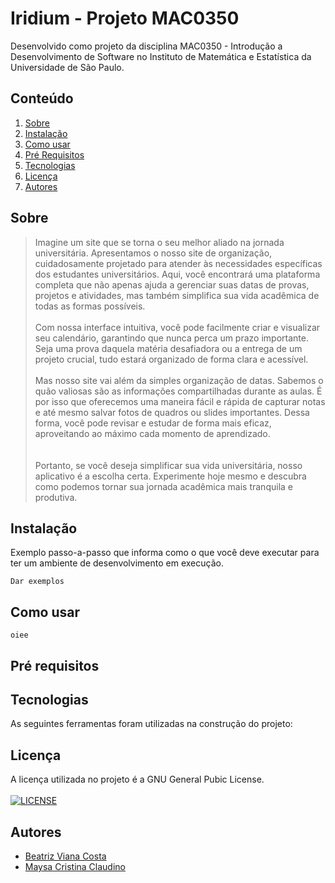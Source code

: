 # Iridium - Projeto MAC0350

Desenvolvido como projeto da disciplina MAC0350 - Introdução a Desenvolvimento de Software no Instituto de Matemática e Estatística da Universidade de São Paulo.

## Conteúdo

<a name="tc"></a>
1. [Sobre](#sobre)
3. [Instalação](#instalação)
4. [Como usar](#como-usar)
5. [Pré Requisitos](#pre-requisitos)
6. [Tecnologias](#tecnologias)
7. [Licença](#licença)
8. [Autores](#autores)



<a name="sobre"></a>
## Sobre 

> Imagine um site que se torna o seu melhor aliado na jornada universitária. Apresentamos o nosso site de organização, cuidadosamente projetado para atender às necessidades específicas dos estudantes universitários. Aqui, você encontrará uma plataforma completa que não apenas ajuda a gerenciar suas datas de provas, projetos e atividades, mas também simplifica sua vida acadêmica de todas as formas possíveis.\
\
Com nossa interface intuitiva, você pode facilmente criar e visualizar seu calendário, garantindo que nunca perca um prazo importante. Seja uma prova daquela matéria desafiadora ou a entrega de um projeto crucial, tudo estará organizado de forma clara e acessível.\
\
Mas nosso site vai além da simples organização de datas. Sabemos o quão valiosas são as informações compartilhadas durante as aulas. É por isso que oferecemos uma maneira fácil e rápida de capturar notas e até mesmo salvar fotos de quadros ou slides importantes. Dessa forma, você pode revisar e estudar de forma mais eficaz, aproveitando ao máximo cada momento de aprendizado.\
\
\
Portanto, se você deseja simplificar sua vida universitária, nosso aplicativo é a escolha certa. Experimente hoje mesmo e descubra como podemos tornar sua jornada acadêmica mais tranquila e produtiva.

<!---E quando se trata de acessibilidade, garantimos que você possa estar sempre conectado à sua vida acadêmica. Com sincronização em múltiplas plataformas, você pode acessar suas informações de qualquer dispositivo, a qualquer momento. Esteja você no campus, em casa ou em movimento, seu mundo acadêmico está sempre ao seu alcance.--->



<a name="instalação"></a>
## Instalação

Exemplo passo-a-passo que informa como o que você deve executar para ter um ambiente de desenvolvimento em execução.

```
Dar exemplos
```


<a name="como-usar"></a>
## Como usar

<!--- Completar aqui depois 
Imagens ebaa -->

`oiee`



<a name="pre-requisitos"></a>
## Pré requisitos

<!--- Completar aqui depois 
Imagens ebaa -->



<a name="tecnologias"></a>
## Tecnologias 

As seguintes ferramentas foram utilizadas na construção do projeto:

<!---* [![Kotlin](https://img.shields.io/badge/Kotlin-0095D5?&style=for-the-badge&logo=kotlin&logoColor=white)](https://kotlinlang.org)
* [![Android Studio](https://img.shields.io/badge/Android-3DDC84?style=for-the-badge&logo=android&logoColor=white)](https://developer.android.com/studio)
* [![MySQL](https://img.shields.io/badge/MySQL-00000F?style=for-the-badge&logo=mysql&logoColor=white)](https://www.mysql.com)--->



<a name="licença"></a>
## Licença
A licença utilizada no projeto é a GNU General Pubic License.\
\
[![LICENSE](https://img.shields.io/badge/License-GNU%20GPL-blue)](https://www.gnu.org/licenses/gpl-3.0.pt-br.html)



<a name="autores"></a>
## Autores
 * [Beatriz Viana Costa](https://img.shields.io/github/license/{username}/{repo-name}.svg)
 * [Maysa Cristina Claudino](https://github.com/maysaclaudino)
